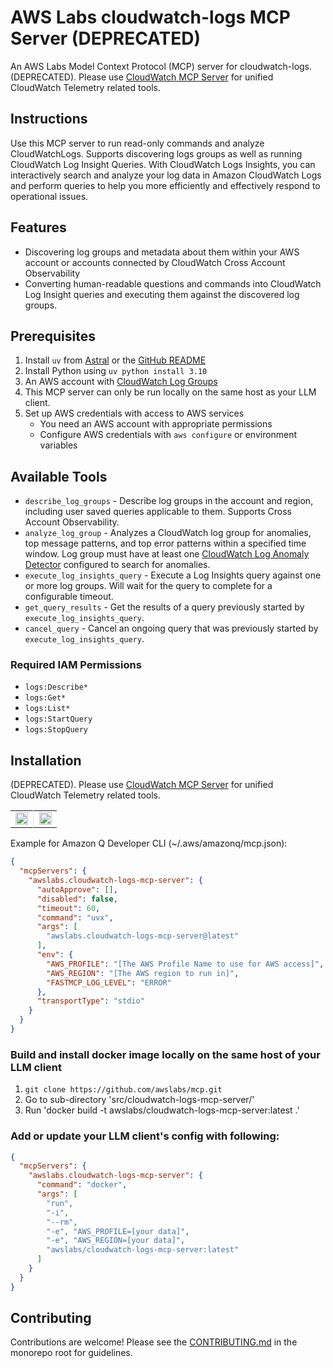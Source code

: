 # AWS Labs cloudwatch-logs MCP Server (DEPRECATED)

An AWS Labs Model Context Protocol (MCP) server for cloudwatch-logs. (DEPRECATED). Please use [CloudWatch MCP Server](https://github.com/awslabs/mcp/blob/main/src/cloudwatch-mcp-server/README.md) for unified CloudWatch Telemetry related tools.

## Instructions

Use this MCP server to run read-only commands and analyze CloudWatchLogs. Supports discovering logs groups as well as running CloudWatch Log Insight
Queries. With CloudWatch Logs Insights, you can interactively search and analyze your log data in Amazon CloudWatch Logs and perform queries to help
you more efficiently and effectively respond to operational issues.

## Features

- Discovering log groups and metadata about them within your AWS account or accounts connected by CloudWatch Cross Account Observability
- Converting human-readable questions and commands into CloudWatch Log Insight queries and executing them against the discovered log groups.

## Prerequisites

1. Install `uv` from [Astral](https://docs.astral.sh/uv/getting-started/installation/) or the [GitHub README](https://github.com/astral-sh/uv#installation)
2. Install Python using `uv python install 3.10`
3. An AWS account with [CloudWatch Log Groups](https://docs.aws.amazon.com/AmazonCloudWatch/latest/logs/CWL_GettingStarted.html)
4. This MCP server can only be run locally on the same host as your LLM client.
5. Set up AWS credentials with access to AWS services
   - You need an AWS account with appropriate permissions
   - Configure AWS credentials with `aws configure` or environment variables

## Available Tools
* `describe_log_groups` - Describe log groups in the account and region, including user saved queries applicable to them. Supports Cross Account Observability.
* `analyze_log_group` - Analyzes a CloudWatch log group for anomalies, top message patterns, and top error patterns within a specified time window.
Log group must have at least one [CloudWatch Log Anomaly Detector](https://docs.aws.amazon.com/AmazonCloudWatch/latest/logs/LogsAnomalyDetection.html) configured to search for anomalies.
* `execute_log_insights_query` - Execute a Log Insights query against one or more log groups. Will wait for the query to complete for a configurable timeout.
* `get_query_results` - Get the results of a query previously started by `execute_log_insights_query`.
* `cancel_query` - Cancel an ongoing query that was previously started by `execute_log_insights_query`.

### Required IAM Permissions
* `logs:Describe*`
* `logs:Get*`
* `logs:List*`
* `logs:StartQuery`
* `logs:StopQuery`

## Installation

(DEPRECATED). Please use [CloudWatch MCP Server](https://github.com/awslabs/mcp/blob/main/src/cloudwatch-mcp-server/README.md) for unified CloudWatch Telemetry related tools.

<table>
<tr>
<td width="49%" valign="top" style="text-align: center;">

<a href="https://cursor.com/install-mcp?name=awslabs.cloudwatch-logs-mcp-server&config=eyJhdXRvQXBwcm92ZSI6W10sImRpc2FibGVkIjpmYWxzZSwidGltZW91dCI6NjAsImNvbW1hbmQiOiJ1dnggYXdzbGFicy5jbG91ZHdhdGNoLWxvZ3MtbWNwLXNlcnZlckBsYXRlc3QiLCJlbnYiOnsiQVdTX1BST0ZJTEUiOiJbVGhlIEFXUyBQcm9maWxlIE5hbWUgdG8gdXNlIGZvciBBV1MgYWNjZXNzXSIsIkFXU19SRUdJT04iOiJbVGhlIEFXUyByZWdpb24gdG8gcnVuIGluXSIsIkZBU1RNQ1BfTE9HX0xFVkVMIjoiRVJST1IifSwidHJhbnNwb3J0VHlwZSI6InN0ZGlvIn0%3D">
<img src="https://cursor.com/deeplink/mcp-install-light.svg" alt="Install MCP Server" style="height: 20px;">
</a>

</td>
<td width="2%" style="border-left: 1px solid #e1e5e9; padding: 0;"></td>
<td width="49%" valign="top" style="text-align: center;">

<a href="https://insiders.vscode.dev/redirect/mcp/install?name=CloudWatch%20Logs%20MCP%20Server&config=%7B%22autoApprove%22%3A%5B%5D%2C%22disabled%22%3Afalse%2C%22timeout%22%3A60%2C%22command%22%3A%22uvx%22%2C%22args%22%3A%5B%22awslabs.cloudwatch-logs-mcp-server%40latest%22%5D%2C%22env%22%3A%7B%22AWS_PROFILE%22%3A%22%5BThe%20AWS%20Profile%20Name%20to%20use%20for%20AWS%20access%5D%22%2C%22AWS_REGION%22%3A%22%5BThe%20AWS%20region%20to%20run%20in%5D%22%2C%22FASTMCP_LOG_LEVEL%22%3A%22ERROR%22%7D%2C%22transportType%22%3A%22stdio%22%7D">
<img src="https://img.shields.io/badge/Install_on-VS_Code-FF9900?style=flat-square&logo=visualstudiocode&logoColor=white" alt="Install on VS Code" style="height: 20px;">
</a>

</td>
</tr>
</table>

Example for Amazon Q Developer CLI (~/.aws/amazonq/mcp.json):

```json
{
  "mcpServers": {
    "awslabs.cloudwatch-logs-mcp-server": {
      "autoApprove": [],
      "disabled": false,
      "timeout": 60,
      "command": "uvx",
      "args": [
        "awslabs.cloudwatch-logs-mcp-server@latest"
      ],
      "env": {
        "AWS_PROFILE": "[The AWS Profile Name to use for AWS access]",
        "AWS_REGION": "[The AWS region to run in]",
        "FASTMCP_LOG_LEVEL": "ERROR"
      },
      "transportType": "stdio"
    }
  }
}
```

### Build and install docker image locally on the same host of your LLM client

1. `git clone https://github.com/awslabs/mcp.git`
2. Go to sub-directory 'src/cloudwatch-logs-mcp-server/'
3. Run 'docker build -t awslabs/cloudwatch-logs-mcp-server:latest .'

### Add or update your LLM client's config with following:
```json
{
  "mcpServers": {
    "awslabs.cloudwatch-logs-mcp-server": {
      "command": "docker",
      "args": [
        "run",
        "-i",
        "--rm",
        "-e", "AWS_PROFILE=[your data]",
        "-e", "AWS_REGION=[your data]",
        "awslabs/cloudwatch-logs-mcp-server:latest"
      ]
    }
  }
}
```

## Contributing

Contributions are welcome! Please see the [CONTRIBUTING.md](https://github.com/awslabs/mcp/blob/main/CONTRIBUTING.md) in the monorepo root for guidelines.
